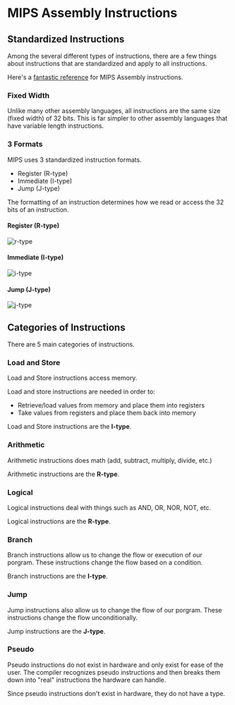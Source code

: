 # MIPS Assembly Instructions

## Standardized Instructions
Among the several different types of instructions, there are a few things about instructions that are standardized and apply to all instructions.

Here's a [fantastic reference](https://inst.eecs.berkeley.edu/~cs61c/resources/MIPS_help.html) for MIPS Assembly instructions.

### Fixed Width
Unlike many other assembly languages, all instructions are the same size (fixed width) of 32 bits. This is far simpler to other assembly languages that have variable length instructions.

### 3 Formats
MIPS uses 3 standardized instruction formats.
- Register (R-type)
- Immediate (I-type)
- Jump (J-type)

The formatting of an instruction determines how we read or access the 32 bits of an instruction.

#### Register (R-type)
![r-type](/portfolio/public/img/r-type.png)

#### Immediate (I-type)
![i-type](/portfolio/public/img/i-type.png)

#### Jump (J-type)
![j-type](/portfolio/public/img/j-type.png)

## Categories of Instructions
There are 5 main categories of instructions.

### Load and Store
Load and Store instructions access memory.

Load and store instructions are needed in order to:
- Retrieve/load values from memory and place them into registers
- Take values from registers and place them back into memory

Load and Store instructions are the **I-type**.

### Arithmetic
Arithmetic instructions does math (add, subtract, multiply, divide, etc.)

Arithmetic instructions are the **R-type**.

### Logical
Logical instructions deal with things such as AND, OR, NOR, NOT, etc.

Logical instructions are the **R-type**.

### Branch
Branch instructions allow us to change the flow or execution of our porgram. These instructions change the flow based on a condition.

Branch instructions are the **I-type**.

### Jump
Jump instructions also allow us to change the flow of our porgram. These instructions change the flow unconditionally.

Jump instructions are the **J-type**.

### Pseudo
Pseudo instructions do not exist in hardware and only exist for ease of the user. The compiler recognizes pseudo instructions and then breaks them down into "real" instructions the hardware can handle.

Since pseudo instructions don't exist in hardware, they do not have a type.